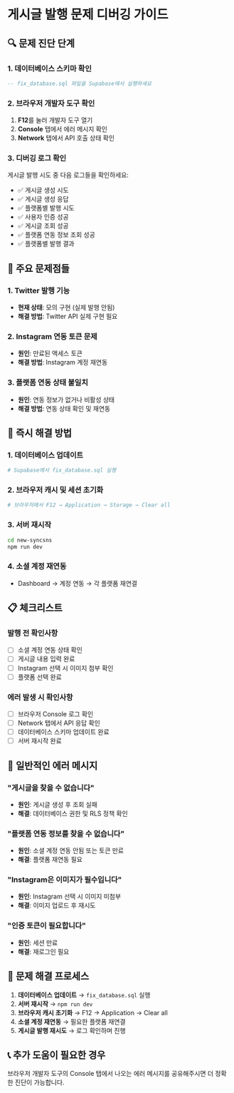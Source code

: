 # 게시글 발행 문제 디버깅 가이드

## 🔍 문제 진단 단계

### 1. 데이터베이스 스키마 확인
```sql
-- fix_database.sql 파일을 Supabase에서 실행하세요
```

### 2. 브라우저 개발자 도구 확인
1. **F12**를 눌러 개발자 도구 열기
2. **Console** 탭에서 에러 메시지 확인
3. **Network** 탭에서 API 호출 상태 확인

### 3. 디버깅 로그 확인
게시글 발행 시도 중 다음 로그들을 확인하세요:

- ✅ 게시글 생성 시도
- ✅ 게시글 생성 응답  
- ✅ 플랫폼별 발행 시도
- ✅ 사용자 인증 성공
- ✅ 게시글 조회 성공
- ✅ 플랫폼 연동 정보 조회 성공
- ✅ 플랫폼별 발행 결과

## 🚨 주요 문제점들

### 1. Twitter 발행 기능
- **현재 상태**: 모의 구현 (실제 발행 안됨)
- **해결 방법**: Twitter API 실제 구현 필요

### 2. Instagram 연동 토큰 문제
- **원인**: 만료된 액세스 토큰
- **해결 방법**: Instagram 계정 재연동

### 3. 플랫폼 연동 상태 불일치
- **원인**: 연동 정보가 없거나 비활성 상태
- **해결 방법**: 연동 상태 확인 및 재연동

## 🔧 즉시 해결 방법

### 1. 데이터베이스 업데이트
```bash
# Supabase에서 fix_database.sql 실행
```

### 2. 브라우저 캐시 및 세션 초기화
```bash
# 브라우저에서 F12 → Application → Storage → Clear all
```

### 3. 서버 재시작
```bash
cd new-syncsns
npm run dev
```

### 4. 소셜 계정 재연동
- Dashboard → 계정 연동 → 각 플랫폼 재연결

## 📋 체크리스트

### 발행 전 확인사항
- [ ] 소셜 계정 연동 상태 확인
- [ ] 게시글 내용 입력 완료
- [ ] Instagram 선택 시 이미지 첨부 확인
- [ ] 플랫폼 선택 완료

### 에러 발생 시 확인사항
- [ ] 브라우저 Console 로그 확인
- [ ] Network 탭에서 API 응답 확인
- [ ] 데이터베이스 스키마 업데이트 완료
- [ ] 서버 재시작 완료

## 🐛 일반적인 에러 메시지

### "게시글을 찾을 수 없습니다"
- **원인**: 게시글 생성 후 조회 실패
- **해결**: 데이터베이스 권한 및 RLS 정책 확인

### "플랫폼 연동 정보를 찾을 수 없습니다"
- **원인**: 소셜 계정 연동 안됨 또는 토큰 만료
- **해결**: 플랫폼 재연동 필요

### "Instagram은 이미지가 필수입니다"
- **원인**: Instagram 선택 시 이미지 미첨부
- **해결**: 이미지 업로드 후 재시도

### "인증 토큰이 필요합니다"
- **원인**: 세션 만료
- **해결**: 재로그인 필요

## 🔄 문제 해결 프로세스

1. **데이터베이스 업데이트** → `fix_database.sql` 실행
2. **서버 재시작** → `npm run dev`
3. **브라우저 캐시 초기화** → F12 → Application → Clear all
4. **소셜 계정 재연동** → 필요한 플랫폼 재연결
5. **게시글 발행 재시도** → 로그 확인하며 진행

## 📞 추가 도움이 필요한 경우

브라우저 개발자 도구의 Console 탭에서 나오는 에러 메시지를 공유해주시면 더 정확한 진단이 가능합니다. 